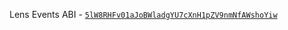 Lens Events ABI - [`5lW8RHFv01aJoBWladgYU7cXnH1pZV9nmNfAWshoYiw`](https://arweave.net/5lW8RHFv01aJoBWladgYU7cXnH1pZV9nmNfAWshoYiw)
